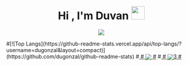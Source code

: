<h1 align="center">Hi , I'm Duvan <img src="https://media.giphy.com/media/hvRJCLFzcasrR4ia7z/giphy.gif" width="35"></h1>
<p align="center">
  <a href="https://github.com/DenverCoder1/readme-typing-svg"><img src="https://readme-typing-svg.herokuapp.com?lines=Sofware+Developer,+Student+42+school;Always%20learning%20new%20things&center=true&width=500&height=50"></a>
</p>
#[![Top Langs](https://github-readme-stats.vercel.app/api/top-langs/?username=dugonzal&layout=compact)](https://github.com/dugonzal/github-readme-stats)
#<a href="https://github.com/anuraghazra/github-readme-stats">
#  <img align="center" src="https://github-readme-stats.vercel.app/api/pin/?username=dugonzal&repo=github-readme-stats" />
#</a>
#<a href="https://github.com/anuraghazra/convoychat">
#  <img align="center" src="https://github-readme-stats.vercel.app/api/pin/?username=dugonzal&repo=convoychat" />3
#</a>
